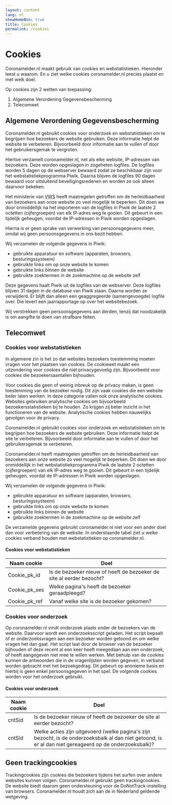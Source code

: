 ```yaml
---
layout: content
lang: nl
showHomeBtn: true
title: Cookies
permalink: /cookies
---
```


# Cookies

Coronamelder.nl maakt gebruik van cookies en webstatistieken. Hieronder leest u waarom. En u ziet welke cookies coronamelder.nl precies plaatst en met welk doel.

Op cookies zijn 2 wetten van toepassing:

1. Algemene Verordening Gegevensbescherming
2. Telecomwet

## Algemene Verordening Gegevensbescherming

Coronamelder.nl gebruikt cookies voor onderzoek en webstatistieken om te begrijpen hoe bezoekers de website gebruiken. Deze informatie helpt de website te verbeteren. Bijvoorbeeld door informatie aan te vullen of door het gebruikersgemak te vergroten.

Hiertoe verzamelt coronamelder.nl, net als elke website, IP-adressen van bezoekers. Deze worden opgeslagen in zogeheten logfiles. De logfiles worden 5 dagen op de webserver bewaard zodat ze beschikbaar zijn voor het webstatistiekprogramma Piwik. Daarna blijven de logfiles 90 dagen bewaard voor uitsluitend beveiligingsredenen en worden ze ook alleen daarvoor bekeken.

Het ministerie van <abbr title="Volksgezondheid, Welzijn en Sport">VWS</abbr> heeft maatregelen getroffen om de herleidbaarheid van bezoekers aan onze website zo veel mogelijk te beperken. Dit doen we door onmiddellijk na het importeren van de logfiles in Piwik de laatste 2 octetten (cijfergroepen) van elk IP-adres weg te gooien. Dit gebeurt in een tijdelijk geheugen, voordat de IP-adressen in Piwik worden opgeslagen.

Hierna is er geen sprake van verwerking van persoonsgegevens meer, omdat wij geen persoonsgegevens in ons bezit hebben.

Wij verzamelen de volgende gegevens in Piwik:

- gebruikte apparatuur en software (apparaten, browsers, besturingssysteem)
- gebruikte links om op onze website te komen
- gebruikte links binnen de website
- gebruikte zoektermen in de zoekmachine op de website zelf

Deze gegevens haalt Piwik uit de logfiles van de webserver. Deze logfiles blijven 31 dagen in de database van Piwik staan. Daarna worden ze verwijderd. Er blijft dan alleen een geaggregeerde (samengevoegde) logfile over. Die levert een jaarrapportage op over het websitebezoek.

Wij verstrekken geen persoonsgegevens aan derden, tenzij dat noodzakelijk is om aangifte te doen van strafbare feiten.

## Telecomwet

### Cookies voor webstatistieken

In algemene zin is het zo dat websites bezoekers toestemming moeten vragen voor het plaatsen van cookies. De cookiewet maakt een uitzondering voor cookies die niet privacygevoelig zijn. Bijvoorbeeld voor cookies die bezoekersaantallen bijhouden.

Voor cookies die geen of weinig inbreuk op de privacy maken, is geen toestemming van de bezoeker nodig. Dit zijn vaak cookies die een website beter laten werken. In deze categorie vallen ook onze analytische cookies. Websites gebruiken analytische cookies om bijvoorbeeld bezoekersstatistieken bij te houden. Zo krijgen zij beter inzicht in het functioneren van de website. Analytische cookies hebben nauwelijks gevolgen voor de privacy.

Coronamelder.nl gebruikt cookies voor onderzoek en webstatistieken om te begrijpen hoe bezoekers de website gebruiken. Deze informatie helpt de site te verbeteren. Bijvoorbeeld door informatie aan te vullen of door het gebruikersgemak te verbeteren.

Coronamelder.nl heeft maatregelen getroffen om de herleidbaarheid van bezoekers aan onze website zo veel mogelijk te beperken. Dit doen we door onmiddellijk in het webstatistiekprogramma Piwik de laatste 2 octetten (cijfergroepen) van elk IP-adres weg te gooien. Dit gebeurt in een tijdelijk geheugen, voordat de IP-adressen in Piwik worden opgeslagen.

Wij verzamelen de volgende gegevens in Piwik:

- gebruikte apparatuur en software (apparaten, browsers, besturingssysteem)
- gebruikte links om op onze website te komen
- gebruikte links binnen de website
- gebruikte zoektermen in de zoekmachine op de website zelf

De verzamelde gegevens gebruikt coronamelder.nl niet voor een ander doel dan voor verbetering van de website. In onderstaande tabel ziet u welke cookies verband houden met webstatistieken op coronamelder.nl.

#### Cookies voor webstatistieken

| Naam cookie | Doel |
|-------------|------|
| Cookie_pk_id | Is de bezoeker nieuw of heeft de bezoeker de site al eerder bezocht? |
| Cookie_pk_ses | Welke pagina's heeft de bezoeker geraadpleegd? |
| Cookie_pk_ref | Vanaf welke site is de bezoeker gekomen? |

### Cookies voor onderzoek

Op coronamelder.nl vindt onderzoek plaats onder de bezoekers van de website. Daarvoor wordt een onderzoeksscript geladen. Het script bepaalt òf er onderzoeksvragen aan een bezoeker worden getoond en om welke vragen het dan gaat. Het script laat door de browser van de bezoeker bijhouden of deze recent al een keer heeft meegedaan aan een onderzoek, of heeft aangegeven niet mee te willen werken. Met behulp van de cookies kunnen de antwoorden die in de vragenlijsten worden gegeven, in verband worden gebracht met het bezoekgedrag. Dit gebeurt op anonieme basis en hierbij is geen enkel persoonsgegeven in het spel. De volgende cookies worden voor het onderzoek gebruikt.

#### Cookies voor onderzoek

| Naam cookie | Doel |
|-------------|------|
| cntSid | Is de bezoeker nieuw of heeft de bezoeker de site al eerder bezocht? |
| cntSid | Welke acties zijn uitgevoerd (welke pagina's zijn bezocht, is de onderzoeksbalk al dan niet getoond, is er al dan niet gereageerd op de onderzoeksbalk)? |

## Geen trackingcookies
Trackingcookies zijn cookies die bezoekers tijdens het surfen over andere websites kunnen volgen. Coronamelder.nl gebruikt geen trackingcookies. De website biedt daarom geen ondersteuning voor de DoNotTrack-instelling van browsers. Coronamelder.nl houdt zich aan de in Nederland geldende wetgeving.
